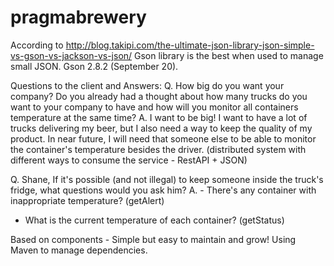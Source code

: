 # pragmabrewery

According to 
http://blog.takipi.com/the-ultimate-json-library-json-simple-vs-gson-vs-jackson-vs-json/
Gson library is the best when used to manage small JSON.
Gson 2.8.2 (September 20).

Questions to the client and Answers:
Q. How big do you want your company? Do you already had a thought about how many trucks do you want to your company to have and how will you monitor all containers temperature at the same time?
A. I want to be big! I want to have a lot of trucks delivering my beer, but I also need a way to keep the quality of my product. In near future, I will need that someone else to be able to monitor the container's temperature besides the driver.
(distributed system with different ways to consume the service - RestAPI + JSON)

Q. Shane, If it's possible (and not illegal) to keep someone inside the truck's fridge, what questions would you ask him? 
A. - There's any container with inappropriate temperature? (getAlert)
   - What is the current temperature of each container? (getStatus)

Based on components - Simple but easy to maintain and grow!
Using Maven to manage dependencies.
